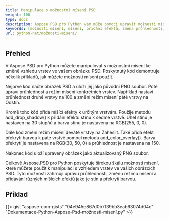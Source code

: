 ```yaml
---
title: Manipulace s možnostmi mísení PSD
weight: 100
type: docs
description: Aspose.PSD pro Python vám může pomoci upravit možnosti mísení pomocí jednoduchého kódu.
keywords: [možnosti mísení, mísení, přidání efektů, změna průhlednosti, změna barvy stínu, přidání stínu, psd api, python, ukázkový kód]
url: python-net/možnosti-mísení/
---
```


## **Přehled**
V Aspose.PSD pro Python můžete manipulovat s možnostmi mísení ke změně vzhledu vrstev ve vašem obrázku PSD. Poskytnutý kód demontruje několik příkladů, jak můžete možnosti mísení použít.

Nejprve kód načte obrázek PSD a uloží jej jako původní PNG soubor. Poté upraví průhlednost a režim mísení konkrétních vrstev. Například nastaví průhlednost druhé vrstvy na 100 a změní režim mísení páté vrstvy na Odstín.

Kromě toho kód přidá míšící efekty k určitým vrstvám. Použije metodu add_drop_shadow() k přidání efektu stínu k sedmé vrstvě. Úhel stínu je nastaven na 30 stupňů a barva stínu je nastavena na RGB(255, 0, 0).

Dále kód změní režim mísení deváté vrstvy na Zaheslit. Také přidá efekt překrytí barvou k páté vrstvě pomocí metodu add_color_overlay(). Barva překrytí je nastavena na RGB(30, 50, 0) a průhlednost je nastavena na 150.

Nakonec kód uloží upravený obrázek jako aktualizovaný PNG soubor.

Celkově Aspose.PSD pro Python poskytuje širokou škálu možností mísení, které můžete použít k manipulaci s vzhledem vrstev ve vašich obrázcích PSD. Tyto možnosti zahrnují úpravu průhlednosti, změnu režimu mísení a přidávání různých míšících efektů jako je stín a překrytí barvou.

## **Příklad**
{{< gist "aspose-com-gists" "04e945e867d0b7f39bb3eab63074d04c" "Dokumentace-Python-Aspose-Psd-možnosti-mísení.py" >}}
